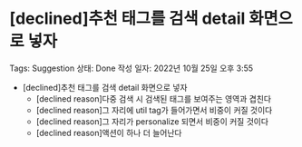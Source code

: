 # [declined]추천 태그를 검색 detail 화면으로 넣자

Tags: Suggestion
상태: Done
작성 일자: 2022년 10월 25일 오후 3:55

- [declined]추천 태그를 검색 detail 화면으로 넣자
    - [declined reason]다중 검색 시 검색된 태그를 보여주는 영역과 겹친다
    - [declined reason]그 자리에 util tag가 들어가면서 비중이 커질 것이다
    - [declined reason]그 자리가 personalize 되면서 비중이 커질 것이다
    - [declined reason]액션이 하나 더 늘어난다